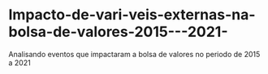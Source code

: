 # Impacto-de-vari-veis-externas-na-bolsa-de-valores-2015---2021-
Analisando eventos que impactaram a bolsa de valores no periodo de 2015 a 2021
